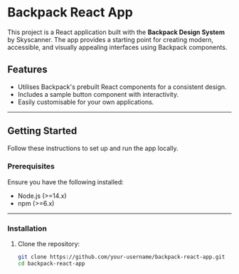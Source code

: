 # Backpack React App

This project is a React application built with the **Backpack Design System** by Skyscanner. The app provides a starting point for creating modern, accessible, and visually appealing interfaces using Backpack components.

## Features
- Utilises Backpack's prebuilt React components for a consistent design.
- Includes a sample button component with interactivity.
- Easily customisable for your own applications.

---

## Getting Started

Follow these instructions to set up and run the app locally.

### Prerequisites
Ensure you have the following installed:
- Node.js (>=14.x)
- npm (>=6.x)

---

### Installation

1. Clone the repository:
   ```bash
   git clone https://github.com/your-username/backpack-react-app.git
   cd backpack-react-app

